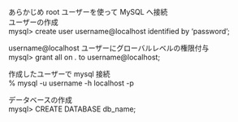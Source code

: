 あらかじめ root ユーザーを使って MySQL へ接続<br>
ユーザーの作成<br>
mysql> create user username@localhost identified by ‘password’;

username@localhost ユーザーにグローバルレベルの権限付与<br>
mysql> grant all on _._ to username@localhost;

作成したユーザーで mysql 接続<br>
% mysql -u username -h localhost -p

データベースの作成<br>
mysql> CREATE DATABASE db_name;

